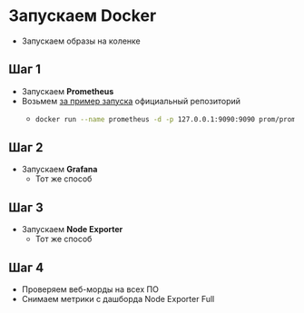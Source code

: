 # Запускаем Docker 
- Запускаем образы на коленке

## Шаг 1
- Запускаем **Prometheus**
- Возьмем [за пример запуска](https://github.com/prometheus/prometheus) официальный репозиторий
    - ```bash
      docker run --name prometheus -d -p 127.0.0.1:9090:9090 prom/prometheus
      ``` 

## Шаг 2
- Запускаем **Grafana**
    - Тот же способ 

## Шаг 3
- Запускаем **Node Exporter**
    - Тот же способ 

## Шаг 4
- Проверяем веб-морды на всех ПО
- Снимаем метрики с дашборда Node Exporter Full
